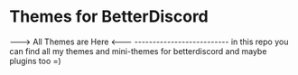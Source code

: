 # Themes for BetterDiscord
<link href="https://github.com/lenref/Themes/"> ---> All Themes are Here <--- </link>
--------------------------
in this repo you can find all my themes and mini-themes for betterdiscord
and maybe plugins too =)
